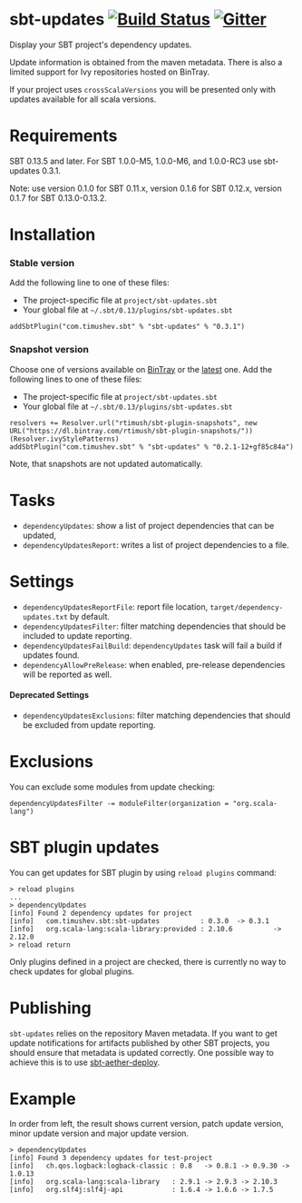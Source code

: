 sbt-updates [![Build Status](https://travis-ci.org/rtimush/sbt-updates.svg?branch=master)](https://travis-ci.org/rtimush/sbt-updates) [![Gitter](https://badges.gitter.im/rtimush/sbt-updates.svg)](https://gitter.im/rtimush/sbt-updates?utm_source=badge&utm_medium=badge&utm_campaign=pr-badge)
==================
Display your SBT project's dependency updates.

Update information is obtained from the maven metadata.
There is also a limited support for Ivy repositories hosted on BinTray.
 
If your project uses `crossScalaVersions` you will be presented only with updates available for all scala versions. 

Requirements
==============
SBT 0.13.5 and later. For SBT 1.0.0-M5, 1.0.0-M6, and 1.0.0-RC3 use sbt-updates 0.3.1.

Note: use version 0.1.0 for SBT 0.11.x, version 0.1.6 for SBT 0.12.x, version 0.1.7 for SBT 0.13.0-0.13.2.

Installation
============
### Stable version
Add the following line to one of these files:
- The project-specific file at `project/sbt-updates.sbt`
- Your global file at `~/.sbt/0.13/plugins/sbt-updates.sbt`

```
addSbtPlugin("com.timushev.sbt" % "sbt-updates" % "0.3.1")
```

### Snapshot version
Choose one of versions available on [BinTray](https://bintray.com/rtimush/sbt-plugin-snapshots/sbt-updates/view)
or the [latest](https://bintray.com/rtimush/sbt-plugin-snapshots/sbt-updates/_latestVersion) one.
Add the following lines to one of these files:
- The project-specific file at `project/sbt-updates.sbt`
- Your global file at `~/.sbt/0.13/plugins/sbt-updates.sbt`

```
resolvers += Resolver.url("rtimush/sbt-plugin-snapshots", new URL("https://dl.bintray.com/rtimush/sbt-plugin-snapshots/"))(Resolver.ivyStylePatterns)
addSbtPlugin("com.timushev.sbt" % "sbt-updates" % "0.2.1-12+gf85c84a")
```

Note, that snapshots are not updated automatically.

Tasks
=====
* `dependencyUpdates`: show a list of project dependencies that can be updated,
* `dependencyUpdatesReport`: writes a list of project dependencies to a file.

Settings
========
* `dependencyUpdatesReportFile`: report file location, `target/dependency-updates.txt` by default.
* `dependencyUpdatesFilter`: filter matching dependencies that should be included to update reporting.
* `dependencyUpdatesFailBuild`: `dependencyUpdates` task will fail a build if updates found.
* `dependencyAllowPreRelease`: when enabled, pre-release dependencies will be reported as well.

#### Deprecated Settings
* `dependencyUpdatesExclusions`: filter matching dependencies that should be excluded from update reporting.

Exclusions
==========
You can exclude some modules from update checking:
```
dependencyUpdatesFilter -= moduleFilter(organization = "org.scala-lang")
```

SBT plugin updates
=============
You can get updates for SBT plugin by using `reload plugins` command:
```
> reload plugins
...
> dependencyUpdates
[info] Found 2 dependency updates for project
[info]   com.timushev.sbt:sbt-updates          : 0.3.0  -> 0.3.1
[info]   org.scala-lang:scala-library:provided : 2.10.6          -> 2.12.0
> reload return
```
Only plugins defined in a project are checked, there is currently no way to check updates for global plugins.

Publishing
==========
`sbt-updates` relies on the repository Maven metadata. If you want to get update notifications
 for artifacts published by other SBT projects, you should ensure that metadata is updated
 correctly. One possible way to achieve this is to use [sbt-aether-deploy](https://github.com/arktekk/sbt-aether-deploy).

Example
=======

In order from left, the result shows current version, patch update version, minor update version and major update version.

```
> dependencyUpdates
[info] Found 3 dependency updates for test-project
[info]   ch.qos.logback:logback-classic : 0.8   -> 0.8.1 -> 0.9.30 -> 1.0.13
[info]   org.scala-lang:scala-library   : 2.9.1 -> 2.9.3 -> 2.10.3
[info]   org.slf4j:slf4j-api            : 1.6.4 -> 1.6.6 -> 1.7.5
```
